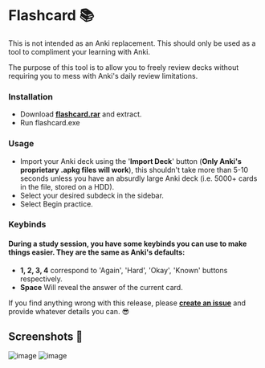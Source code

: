 # Flashcard 📚
This is not intended as an Anki replacement. This should only be used as a tool to compliment your learning with Anki.

The purpose of this tool is to allow you to freely review decks without requiring you to mess with Anki's daily review limitations.
### Installation
- Download [**flashcard.rar**](https://github.com/rossw01/Flashcard/releases/download/Beta/flashcard.rar) and extract. 
- Run flashcard.exe
### Usage
- Import your Anki deck using the '**Import Deck**' button (**Only Anki's proprietary .apkg files will work**), this shouldn't take more than 5-10 seconds unless you have an absurdly large Anki deck (i.e. 5000+ cards in the file, stored on a HDD).
- Select your desired subdeck in the sidebar.
- Select Begin practice.
### Keybinds
#### During a study session, you have some keybinds you can use to make things easier. They are the same as Anki's defaults:
- **1, 2, 3, 4** correspond to 'Again', 'Hard', 'Okay', 'Known' buttons respectively.
- **Space** Will reveal the answer of the current card.

If you find anything wrong with this release, please [**create an issue**](https://github.com/rossw01/Flashcard/issues) and provide whatever details you can. 😎

## Screenshots 📸
![image](https://github.com/rossw01/Flashcard/assets/56947241/cd791e7b-9af2-4fd0-a022-181d1dd73fa6)
![image](https://github.com/rossw01/Flashcard/assets/56947241/ff2970fa-ad45-4689-a70d-e34ac27ee894)
